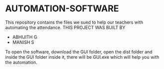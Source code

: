 # AUTOMATION-SOFTWARE
This repository contains the files we sued to help our teachers with automating the attendance.
THIS PROJECT WAS BUILT BY 
  - ABHIJITH G
  - MANISH S


To open the software, download the GUI folder, open the dist folder and inside the GUI folder inside it, there will be GUI.exe which will help you with the automation.
